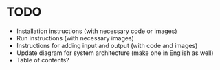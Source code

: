 # TODO

- Installation instructions (with necessary code or images)
- Run instructions (with necessary images)
- Instructions for adding input and output (with code and images)
- Update diagram for system architecture (make one in English as well)
- Table of contents?
